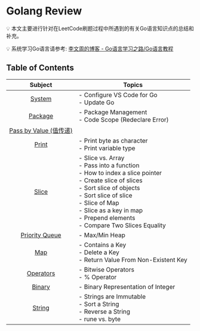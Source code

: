 # Golang Review
:bulb: 本文主要进行针对在LeetCode刷题过程中所遇到的有关Go语言知识点的总结和补充。

:bulb: 系统学习Go语言请参考: [李文周的博客 - Go语言学习之路/Go语言教程](https://www.liwenzhou.com/posts/Go/golang-menu/)

## Table of Contents
| Subject | Topics |
| :-: | - |
|[System](https://github.com/szhou12/leetcode-go/blob/main/go_review/Go_System.md)|- Configure VS Code for Go<br>- Update Go<br>|
|[Package](https://github.com/szhou12/leetcode-go/blob/main/go_review/Go_Package.md)|- Package Management <br>- Code Scope (Redeclare Error)<br>|
|[Pass by Value (值传递)](https://github.com/szhou12/leetcode-go/blob/main/go_review/Go_Pass.md)| |
|[Print](https://github.com/szhou12/leetcode-go/blob/main/go_review/Go_Print.md)|- Print byte as character<br>- Print variable type<br>|
|[Slice](https://github.com/szhou12/leetcode-go/blob/main/go_review/Go_Slice.md)|- Slice vs. Array<br> - Pass into a function<br> - How to index a slice pointer<br>- Create slice of slices<br> - Sort slice of objects<br> - Sort slice of slice<br> - Slice of Map<br> - Slice as a key in map<br> - Prepend elements<br> - Compare Two Slices Equality<br>|
|[Priority Queue](https://github.com/szhou12/leetcode-go/blob/main/go_review/Go_PriorityQueue.md)|- Max/Min Heap<br>|
|[Map](https://github.com/szhou12/leetcode-go/blob/main/go_review/Go_Map.md)|- Contains a Key<br> - Delete a Key<br> - Return Value From Non-Existent Key <br>|
|[Operators](https://github.com/szhou12/leetcode-go/blob/main/go_review/Go_Operators.md)|- Bitwise Operators<br> - % Operator<br>|
|[Binary](https://github.com/szhou12/leetcode-go/blob/main/go_review/Go_Binary.md)|- Binary Representation of Integer<br>|
|[String](https://github.com/szhou12/leetcode-go/blob/main/go_review/Go_String.md)|- Strings are Immutable<br> - Sort a String<br> - Reverse a String<br> - rune vs. byte<br>|
